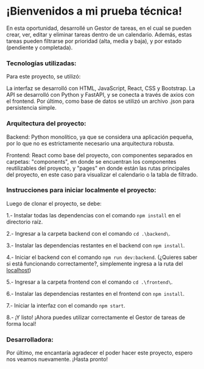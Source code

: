 # ¡Bienvenidos a mi prueba técnica!

En esta oportunidad, desarrollé un Gestor de tareas, en el cual se pueden crear, ver, editar y eliminar tareas dentro de un calendario. Además,
estas tareas pueden filtrarse por prioridad (alta, media y baja), y por estado (pendiente y completada).


### Tecnologías utilizadas:

Para este proyecto, se utilizó:

La interfaz se desarrolló con HTML, JavaScript, React, CSS y Bootstrap.
La API se desarrolló con Python y FastAPI, y se conecta a través de axios con el frontend.
Por último, como base de datos se utilizó un archivo .json para persistencia simple.


### Arquitectura del proyecto:

Backend: Python monolítico, ya que se considera una aplicación pequeña, por lo que no es estrictamente necesario una arquitectura robusta.

Frontend: React como base del proyecto, con componentes separados en carpetas: "components", en donde se encuentran los componentes reutilizables del proyecto, y "pages" en donde están las rutas principales del proyecto, en este caso para visualizar el calendario o la tabla de filtrado.


### Instrucciones para iniciar localmente el proyecto:

Luego de clonar el proyecto, se debe:

1.- Instalar todas las dependencias con el comando `npm install` en el directorio raíz.

2.- Ingresar a la carpeta backend con el comando `cd .\backend\`.

3.- Instalar las dependencias restantes en el backend con `npm install`.

4.- Iniciar el backend con el comando `npm run dev:backend`. 
(¿Quieres saber si está funcionando correctamente?, simplemente ingresa a la ruta del [localhost](http://localhost:8000/tasks))

5.- Ingresar a la carpeta frontend con el comando `cd .\frontend\`.

6.- Instalar las dependencias restantes en el frontend con `npm install`.

7.- Iniciar la interfaz con el comando `npm start`.

8.- ¡Y listo! ¡Ahora puedes utilizar correctamente el Gestor de tareas de forma local!


### Desarrolladora:

Por último, me encantaría agradecer el poder hacer este proyecto, espero nos veamos nuevamente.
¡Hasta pronto!



